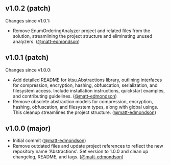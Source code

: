 ## v1.0.2 (patch)

Changes since v1.0.1:

- Remove EnumOrderingAnalyzer project and related files from the solution, streamlining the project structure and eliminating unused analyzers. ([@matt-edmondson](https://github.com/matt-edmondson))
## v1.0.1 (patch)

Changes since v1.0.0:

- Add detailed README for ktsu.Abstractions library, outlining interfaces for compression, encryption, hashing, obfuscation, serialization, and filesystem access. Include installation instructions, quickstart examples, and contributing guidelines. ([@matt-edmondson](https://github.com/matt-edmondson))
- Remove obsolete abstraction models for compression, encryption, hashing, obfuscation, and filesystem types, along with global usings. This cleanup streamlines the project structure. ([@matt-edmondson](https://github.com/matt-edmondson))
## v1.0.0 (major)

- Initial commit ([@matt-edmondson](https://github.com/matt-edmondson))
- Remove outdated files and update project references to reflect the new repository name 'Abstractions'. Set version to 1.0.0 and clean up changelog, README, and tags. ([@matt-edmondson](https://github.com/matt-edmondson))

